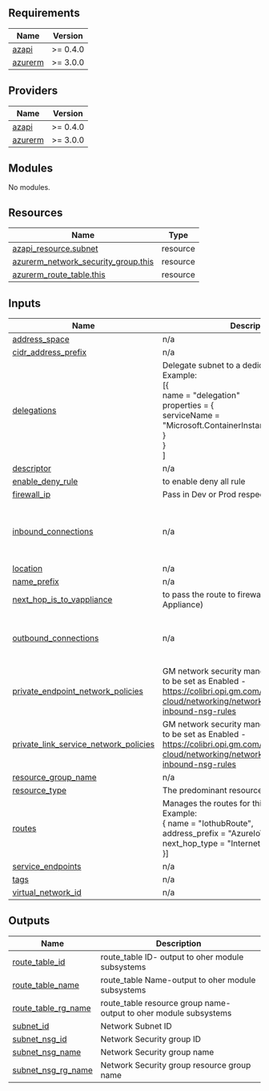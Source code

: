 ## Requirements

| Name | Version |
|------|---------|
| <a name="requirement_azapi"></a> [azapi](#requirement\_azapi) | >= 0.4.0 |
| <a name="requirement_azurerm"></a> [azurerm](#requirement\_azurerm) | >= 3.0.0 |

## Providers

| Name | Version |
|------|---------|
| <a name="provider_azapi"></a> [azapi](#provider\_azapi) | >= 0.4.0 |
| <a name="provider_azurerm"></a> [azurerm](#provider\_azurerm) | >= 3.0.0 |

## Modules

No modules.

## Resources

| Name | Type |
|------|------|
| [azapi_resource.subnet](https://registry.terraform.io/providers/Azure/azapi/latest/docs/resources/resource) | resource |
| [azurerm_network_security_group.this](https://registry.terraform.io/providers/hashicorp/azurerm/latest/docs/resources/network_security_group) | resource |
| [azurerm_route_table.this](https://registry.terraform.io/providers/hashicorp/azurerm/latest/docs/resources/route_table) | resource |

## Inputs

| Name | Description | Type | Default | Required |
|------|-------------|------|---------|:--------:|
| <a name="input_address_space"></a> [address\_space](#input\_address\_space) | n/a | `string` | n/a | yes |
| <a name="input_cidr_address_prefix"></a> [cidr\_address\_prefix](#input\_cidr\_address\_prefix) | n/a | `string` | `"0.0.0.0/0"` | no |
| <a name="input_delegations"></a> [delegations](#input\_delegations) | Delegate subnet to a dedicated service.<br>    Example:<br>      [{<br>        name = "delegation"<br>        properties = {<br>          serviceName = "Microsoft.ContainerInstance/containerGroups"<br>        }<br>      }<br>      ] | <pre>set(object({<br>    name = string<br>    properties = object({<br>      serviceName = string<br>    })<br>  }))</pre> | `[]` | no |
| <a name="input_descriptor"></a> [descriptor](#input\_descriptor) | n/a | `string` | n/a | yes |
| <a name="input_enable_deny_rule"></a> [enable\_deny\_rule](#input\_enable\_deny\_rule) | to enable deny all rule | `bool` | `true` | no |
| <a name="input_firewall_ip"></a> [firewall\_ip](#input\_firewall\_ip) | Pass in Dev or Prod respective Firewall IP. | `string` | n/a | yes |
| <a name="input_inbound_connections"></a> [inbound\_connections](#input\_inbound\_connections) | n/a | <pre>set(object({<br>    address_space              = string<br>    port_range                 = string<br>    destination_address_prefix = string<br>  }))</pre> | `[]` | no |
| <a name="input_location"></a> [location](#input\_location) | n/a | `string` | n/a | yes |
| <a name="input_name_prefix"></a> [name\_prefix](#input\_name\_prefix) | n/a | `string` | n/a | yes |
| <a name="input_next_hop_is_to_vappliance"></a> [next\_hop\_is\_to\_vappliance](#input\_next\_hop\_is\_to\_vappliance) | to pass the route to firewall IP (Virtual Appliance) | `bool` | `true` | no |
| <a name="input_outbound_connections"></a> [outbound\_connections](#input\_outbound\_connections) | n/a | <pre>set(object({<br>    address_space = string<br>    port_range    = string<br>  }))</pre> | `[]` | no |
| <a name="input_private_endpoint_network_policies"></a> [private\_endpoint\_network\_policies](#input\_private\_endpoint\_network\_policies) | GM network security mandates this parameter to be set as Enabled - https://colibri.opi.gm.com/documents/azure-cloud/networking/network-security#required-inbound-nsg-rules | `string` | `"Enabled"` | no |
| <a name="input_private_link_service_network_policies"></a> [private\_link\_service\_network\_policies](#input\_private\_link\_service\_network\_policies) | GM network security mandates this parameter to be set as Enabled - https://colibri.opi.gm.com/documents/azure-cloud/networking/network-security#required-inbound-nsg-rules | `string` | `"Enabled"` | no |
| <a name="input_resource_group_name"></a> [resource\_group\_name](#input\_resource\_group\_name) | n/a | `string` | n/a | yes |
| <a name="input_resource_type"></a> [resource\_type](#input\_resource\_type) | The predominant resource type in the subnet | `string` | n/a | yes |
| <a name="input_routes"></a> [routes](#input\_routes) | Manages the routes for this subnet<br>    Example:<br>      { name = "IothubRoute",<br>        address\_prefix = "AzureIoTHub",<br>        next\_hop\_type = "Internet"<br>      }] | <pre>list(object({<br>    name           = string<br>    address_prefix = string<br>    next_hop_type  = string<br>  }))</pre> | `[]` | no |
| <a name="input_service_endpoints"></a> [service\_endpoints](#input\_service\_endpoints) | n/a | `list(any)` | `[]` | no |
| <a name="input_tags"></a> [tags](#input\_tags) | n/a | `map(string)` | n/a | yes |
| <a name="input_virtual_network_id"></a> [virtual\_network\_id](#input\_virtual\_network\_id) | n/a | `string` | n/a | yes |

## Outputs

| Name | Description |
|------|-------------|
| <a name="output_route_table_id"></a> [route\_table\_id](#output\_route\_table\_id) | route\_table ID- output to oher module subsystems |
| <a name="output_route_table_name"></a> [route\_table\_name](#output\_route\_table\_name) | route\_table Name-output to oher module subsystems |
| <a name="output_route_table_rg_name"></a> [route\_table\_rg\_name](#output\_route\_table\_rg\_name) | route\_table resource group name- output to oher module subsystems |
| <a name="output_subnet_id"></a> [subnet\_id](#output\_subnet\_id) | Network Subnet ID |
| <a name="output_subnet_nsg_id"></a> [subnet\_nsg\_id](#output\_subnet\_nsg\_id) | Network Security group ID |
| <a name="output_subnet_nsg_name"></a> [subnet\_nsg\_name](#output\_subnet\_nsg\_name) | Network Security group name |
| <a name="output_subnet_nsg_rg_name"></a> [subnet\_nsg\_rg\_name](#output\_subnet\_nsg\_rg\_name) | Network Security group resource group name |
